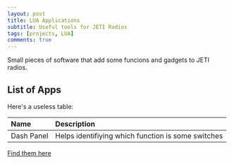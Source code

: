 ```yaml
---
layout: post
title: LUA Applications
subtitle: Useful tools for JETI Radios
tags: [projects, LUA]
comments: true
---
```


Small pieces of software that add some funcions and gadgets to JETI radios.

## List of Apps

Here's a useless table:

| Name | Description |
| :------ |:--- | 
| Dash Panel | Helps identifiying which function is some switches |

[Find them here](/projects/LUA)

